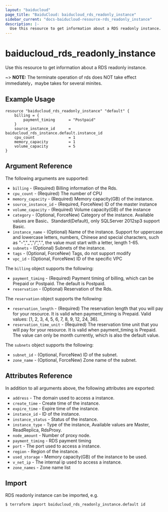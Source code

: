 ```yaml
---
layout: "baiducloud"
page_title: "BaiduCloud: baiducloud_rds_readonly_instance"
sidebar_current: "docs-baiducloud-resource-rds_readonly_instance"
description: |-
  Use this resource to get information about a RDS readonly instance.
---
```


# baiducloud_rds_readonly_instance

Use this resource to get information about a RDS readonly instance.

~> **NOTE:** The terminate operation of rds does NOT take effect immediately，maybe takes for several minites.

## Example Usage

```hcl
resource "baiducloud_rds_readonly_instance" "default" {
	billing = {
		payment_timing 		= "Postpaid"
	}
	source_instance_id 		= baiducloud_rds_instance.default.instance_id
	cpu_count				= 1
	memory_capacity			= 1
	volume_capacity			= 5
}
```

## Argument Reference

The following arguments are supported:

* `billing` - (Required) Billing information of the Rds.
* `cpu_count` - (Required) The number of CPU
* `memory_capacity` - (Required) Memory capacity(GB) of the instance.
* `source_instance_id` - (Required, ForceNew) ID of the master instance
* `volume_capacity` - (Required) Volume capacity(GB) of the instance
* `category` - (Optional, ForceNew) Category of the instance. Available values are Basic、Standard(Default), only SQLServer 2012sp3 support Basic.
* `instance_name` - (Optional) Name of the instance. Support for uppercase and lowercase letters, numbers, Chinese and special characters, such as "-","_","/",".", the value must start with a letter, length 1-65.
* `subnets` - (Optional) Subnets of the instance.
* `tags` - (Optional, ForceNew) Tags, do not support modify
* `vpc_id` - (Optional, ForceNew) ID of the specific VPC

The `billing` object supports the following:

* `payment_timing` - (Required) Payment timing of billing, which can be Prepaid or Postpaid. The default is Postpaid.
* `reservation` - (Optional) Reservation of the Rds.

The `reservation` object supports the following:

* `reservation_length` - (Required) The reservation length that you will pay for your resource. It is valid when payment_timing is Prepaid. Valid values: [1, 2, 3, 4, 5, 6, 7, 8, 9, 12, 24, 36].
* `reservation_time_unit` - (Required) The reservation time unit that you will pay for your resource. It is valid when payment_timing is Prepaid. The value can only be month currently, which is also the default value.

The `subnets` object supports the following:

* `subnet_id` - (Optional, ForceNew) ID of the subnet.
* `zone_name` - (Optional, ForceNew) Zone name of the subnet.

## Attributes Reference

In addition to all arguments above, the following attributes are exported:

* `address` - The domain used to access a instance.
* `create_time` - Create time of the instance.
* `expire_time` - Expire time of the instance.
* `instance_id` - ID of the instance.
* `instance_status` - Status of the instance.
* `instance_type` - Type of the instance,  Available values are Master, ReadReplica, RdsProxy.
* `node_amount` - Number of proxy node.
* `payment_timing` - RDS payment timing
* `port` - The port used to access a instance.
* `region` - Region of the instance.
* `used_storage` - Memory capacity(GB) of the instance to be used.
* `v_net_ip` - The internal ip used to access a instance.
* `zone_names` - Zone name list


## Import

RDS readonly instance can be imported, e.g.

```hcl
$ terraform import baiducloud_rds_readonly_instance.default id
```


